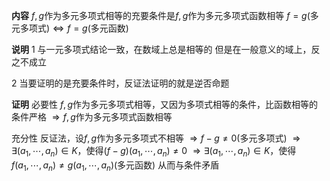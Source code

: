 **内容**
$f,g$作为多元多项式相等的充要条件是$f,g$作为多元多项式函数相等
$f=g$(多元多项式)$\Leftrightarrow f=g$(多元函数)

**说明**
1 与一元多项式结论一致，在数域上总是相等的
  但是在一般意义的域上，反之不成立

2 当要证明的是充要条件时，反证法证明的就是逆否命题

**证明**
必要性
$f,g$作为多元多项式相等，又因为多项式相等的条件，比函数相等的条件严格
$\Rightarrow f,g$作为多元多项式函数相等

充分性
反证法，设$f,g$作为多元多项式不相等
$\Rightarrow f-g\neq0$(多元多项式)
$\Rightarrow\exists(a_1,\cdots,a_n)\in K$，使得$(f-g)(a_1,\cdots,a_n)\neq0$
$\Rightarrow\exists(a_1,\cdots,a_n)\in K$，使得$f(a_1,\cdots,a_n)\neq g(a_1,\cdots,a_n)$(多元函数)
从而与条件矛盾